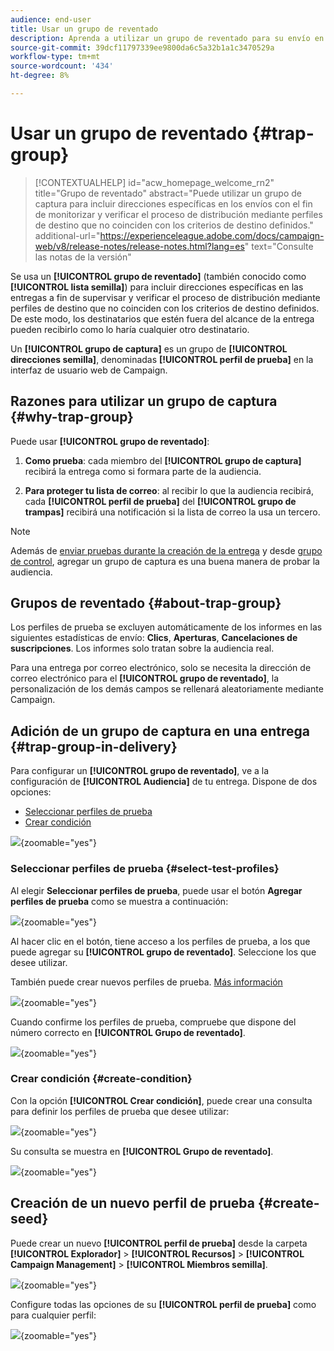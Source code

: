 ```yaml
---
audience: end-user
title: Usar un grupo de reventado
description: Aprenda a utilizar un grupo de reventado para su envío en la interfaz de usuario web de Campaign
source-git-commit: 39dcf11797339ee9800da6c5a32b1a1c3470529a
workflow-type: tm+mt
source-wordcount: '434'
ht-degree: 8%

---
```


# Usar un grupo de reventado {#trap-group}

>[!CONTEXTUALHELP]
>id="acw_homepage_welcome_rn2"
>title="Grupo de reventado"
>abstract="Puede utilizar un grupo de captura para incluir direcciones específicas en los envíos con el fin de monitorizar y verificar el proceso de distribución mediante perfiles de destino que no coinciden con los criterios de destino definidos."
>additional-url="https://experienceleague.adobe.com/docs/campaign-web/v8/release-notes/release-notes.html?lang=es" text="Consulte las notas de la versión"

Se usa un **[!UICONTROL grupo de reventado]** (también conocido como **[!UICONTROL lista semilla]**) para incluir direcciones específicas en las entregas a fin de supervisar y verificar el proceso de distribución mediante perfiles de destino que no coinciden con los criterios de destino definidos. De este modo, los destinatarios que estén fuera del alcance de la entrega pueden recibirlo como lo haría cualquier otro destinatario.

Un **[!UICONTROL grupo de captura]** es un grupo de **[!UICONTROL direcciones semilla]**, denominadas **[!UICONTROL perfil de prueba]** en la interfaz de usuario web de Campaign.

## Razones para utilizar un grupo de captura {#why-trap-group}

Puede usar **[!UICONTROL grupo de reventado]**:

1. **Como prueba**: cada miembro del **[!UICONTROL grupo de captura]** recibirá la entrega como si formara parte de la audiencia.

1. **Para proteger tu lista de correo**: al recibir lo que la audiencia recibirá, cada **[!UICONTROL perfil de prueba]** del **[!UICONTROL grupo de trampas]** recibirá una notificación si la lista de correo la usa un tercero.

>[!NOTE]
>
>Además de [enviar pruebas durante la creación de la entrega](../email/create-email.md#preview-test) y desde [grupo de control](control-group.md), agregar un grupo de captura es una buena manera de probar la audiencia.

## Grupos de reventado {#about-trap-group}

Los perfiles de prueba se excluyen automáticamente de los informes en las siguientes estadísticas de envío: **Clics**, **Aperturas**, **Cancelaciones de suscripciones**. Los informes solo tratan sobre la audiencia real.

Para una entrega por correo electrónico, solo se necesita la dirección de correo electrónico para el **[!UICONTROL grupo de reventado]**, la personalización de los demás campos se rellenará aleatoriamente mediante Campaign.

## Adición de un grupo de captura en una entrega {#trap-group-in-delivery}

Para configurar un **[!UICONTROL grupo de reventado]**, ve a la configuración de **[!UICONTROL Audiencia]** de tu entrega. Dispone de dos opciones:

* [Seleccionar perfiles de prueba](#select-test-profile)
* [Crear condición](#create-condition)

![](assets/trap-group.png){zoomable="yes"}

### Seleccionar perfiles de prueba {#select-test-profiles}

Al elegir **Seleccionar perfiles de prueba**, puede usar el botón **Agregar perfiles de prueba** como se muestra a continuación:

![](assets/trap-no-test-profile.png){zoomable="yes"}

Al hacer clic en el botón, tiene acceso a los perfiles de prueba, a los que puede agregar su **[!UICONTROL grupo de reventado]**. Seleccione los que desee utilizar.

También puede crear nuevos perfiles de prueba. [Más información](#create-seed)

![](assets/trap-select-test-profiles.png){zoomable="yes"}

Cuando confirme los perfiles de prueba, compruebe que dispone del número correcto en **[!UICONTROL Grupo de reventado]**.

![](assets/trap-check.png){zoomable="yes"}

### Crear condición {#create-condition}

Con la opción **[!UICONTROL Crear condición]**, puede crear una consulta para definir los perfiles de prueba que desee utilizar:

![](assets/trap-create-condition.png){zoomable="yes"}

Su consulta se muestra en **[!UICONTROL Grupo de reventado]**.

![](assets/trap-custom.png){zoomable="yes"}

## Creación de un nuevo perfil de prueba {#create-seed}

Puede crear un nuevo **[!UICONTROL perfil de prueba]** desde la carpeta **[!UICONTROL Explorador]** > **[!UICONTROL Recursos]** > **[!UICONTROL Campaign Management]** > **[!UICONTROL Miembros semilla]**.

![](assets/trap-create.png){zoomable="yes"}

Configure todas las opciones de su **[!UICONTROL perfil de prueba]** como para cualquier perfil:

![](assets/trap-create-contact.png){zoomable="yes"}
